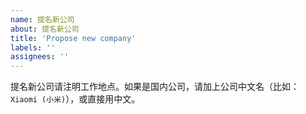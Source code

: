 ```yaml
---
name: 提名新公司
about: 提名新公司
title: 'Propose new company'
labels: ''
assignees: ''
---
```


提名新公司请注明工作地点。如果是国内公司，请加上公司中文名（比如：`Xiaomi (小米)`），或直接用中文。

